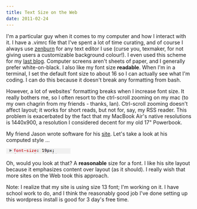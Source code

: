 ```yaml
---
title: Text Size on the Web
date: 2011-02-24
---
```


I'm a particular guy when it comes to my computer and how I interact with it. I have a .vimrc file that I've spent a lot of time curating, and of course I always use [zenburn](http://slinky.imukuppi.org/zenburnpage/) for any text editor I use (curse you, texmaker, for not giving users a customizable background colour!). I even used this scheme for my [last blog](http://atteroignorantiam.blogspot.com). Computer screens aren't sheets of paper, and I generally prefer white-on-black. I also like my font size **readable**. When I'm in a terminal, I set the default font size to about 16 so I can actually see what I'm coding. I can do this because it doesn't break any formatting from bash.

However, a lot of websites' formatting breaks when I increase font size. It really bothers me, so I often resort to the ctrl-scroll zooming on my mac (to my own chagrin from my friends - thanks, Ian). Ctrl-scroll zooming doesn't affect layout; it works for short reads, but not for, say, my RSS reader. This problem is&nbsp;exacerbated&nbsp;by the fact that my MacBook Air's native resolutions is 1440x900, a resolution I considered decent for my old 17" Powerbook.

My friend Jason wrote software for his [site](http://nearthespeedoflight.com/). Let's take a look at his computed style ...

![](6A2FC90AA80E42C78621247D8FBDDD7C.png)

Oh, would you look at that? A **reasonable** size for a font. I like&nbsp;his site layout because it emphasizes content over layout (as it should). I really wish that more sites on the Web took this approach.

Note: I realize that my site is using size 13 font; I'm working on it. I have school work to do, and I think the reasonably good job I've done setting up this wordpress install is good for 3 day's free time.
